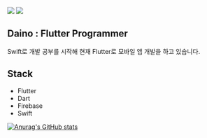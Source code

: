 <a href="https://hits.seeyoufarm.com"><img src="https://hits.seeyoufarm.com/api/count/incr/badge.svg?url=https%3A%2F%2Fgithub.com%2Fworldwideinfluencepeople&count_bg=%2379C83D&title_bg=%23555555&icon=&icon_color=%23E7E7E7&title=hits&edge_flat=false"/></a>
<a href="https://velog.io/@wjdekdls3693" target="_blank"><img src="https://img.shields.io/badge/Velog-20c997?style=flat-square&logo=Vimeo&logoColor=white"/></a>

## Daino : Flutter Programmer

Swift로 개발 공부를 시작해 현재 Flutter로 모바일 앱 개발을 하고 있습니다.

## Stack

- Flutter
- Dart
- Firebase
- Swift

[![Anurag's GitHub stats](https://github-readme-stats.vercel.app/api?username=DainoJung)](https://github.com/DainoJung/github-readme-stats)
